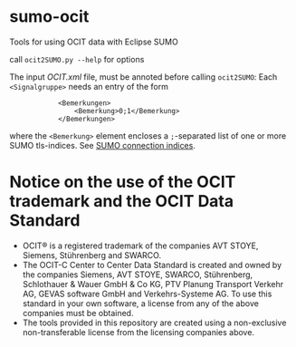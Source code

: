 # sumo-ocit
Tools for using OCIT data with Eclipse SUMO

call `ocit2SUMO.py --help` for options

The input *OCIT.xml* file, must be annoted before calling `ocit2SUMO`: Each `<Signalgruppe>` needs an entry of the form

```
            <Bemerkungen>
                <Bemerkung>0;1</Bemerkung>
            </Bemerkungen>
```

where the `<Bemerkung>` element encloses a `;`-separated list of one or more SUMO tls-indices. See [SUMO connection indices](https://sumo.dlr.de/docs/sumo-gui.html#connectivity).

# Notice on the use of the OCIT trademark and the OCIT Data Standard
- OCIT® is a registered trademark of the companies AVT STOYE, Siemens, Stührenberg and SWARCO.
- The OCIT-C Center to Center Data Standard is created and owned by the companies Siemens, AVT STOYE, SWARCO, Stührenberg, Schlothauer & Wauer GmbH & Co KG, PTV Planung Transport Verkehr AG, GEVAS software GmbH and Verkehrs-Systeme AG. To use this standard in your own software, a license from any of the above companies must be obtained.
- The tools provided in this repository are created using a non-exclusive non-transferable license from the licensing companies above.
